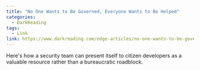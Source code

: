```yaml
---
title: "No One Wants to Be Governed, Everyone Wants to Be Helped"
categories:
  - DarkReading
tags:
  - Link
link: https://www.darkreading.com/edge-articles/no-one-wants-to-be-governed-everyone-wants-to-be-helped
---
```


Here's how a security team can present itself to citizen developers as a valuable resource rather than a bureaucratic roadblock.
